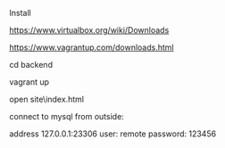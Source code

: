 Install 

https://www.virtualbox.org/wiki/Downloads

https://www.vagrantup.com/downloads.html

cd backend

vagrant up

open site\index.html


connect to mysql from outside:

address 127.0.0.1:23306
user: remote
password: 123456


